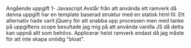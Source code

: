 Angående uppgift 1- Javascript 
Avstår från att använda ett ramverk då denna uppgift har en template baserad struktur med en statisk html fil. Ett alternativ hade varit jQuery för att snabba upp processen men med tanke på uppgiftens scope besultade jag mig på att använda vanilla JS då detta kan uppnå allt som behövs. Applicerar helst ramverk endast då jag måste för att inte skapa onödig "bloat".

